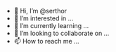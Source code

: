 - 👋 Hi, I’m @serthor
- 👀 I’m interested in ...
- 🌱 I’m currently learning ...
- 💞️ I’m looking to collaborate on ...
- 📫 How to reach me ...

<!---
serthor/serthor is a ✨ special ✨ repository because its `README.md` (this file) appears on your GitHub profile.
You can click the Preview link to take a look at your changes.
--->
